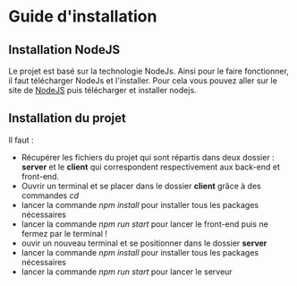 # Guide d'installation
## Installation NodeJS
Le projet est basé sur la technologie NodeJs. Ainsi pour le faire fonctionner, il faut télécharger NodeJs et l'installer. Pour cela vous pouvez aller sur le site de [NodeJS](https://nodejs.org/fr/download/) puis télécharger et installer nodejs. 

## Installation du projet
Il faut : 
- Récupérer les fichiers du projet qui sont répartis dans deux dossier : **server** et le **client** qui correspondent respectivement aux back-end et front-end. 
- Ouvrir un terminal et se placer dans le dossier **client** grâce à des commandes *cd*
- lancer la commande *npm install* pour installer tous les packages nécessaires
- lancer la commande *npm run start* pour lancer le front-end puis ne fermez par le terminal ! 
- ouvir un nouveau terminal et se positionner dans le dossier **server**
- lancer la commande *npm install* pour installer tous les packages nécessaires
- lancer la commande *npm run start* pour lancer le serveur